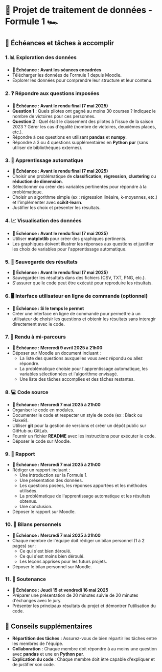 # 🏁 Projet de traitement de données - Formule 1 🏎️

## 📅 Échéances et tâches à accomplir


### 1. **📊 Exploration des données**
   - **📅 Échéance : Avant les séances encadrées**
   - Télécharger les données de Formule 1 depuis Moodle.
   - Explorer les données pour comprendre leur structure et leur contenu.


### 2. **❓ Répondre aux questions imposées**
   - **📅 Échéance : Avant le rendu final (7 mai 2025)**
   - **Question 1** : Quels pilotes ont gagné au moins 30 courses ? Indiquez le nombre de victoires pour ces personnes.
   - **Question 2** : Quel était le classement des pilotes à l'issue de la saison 2023 ? Gérer les cas d'égalité (nombre de victoires, deuxièmes places, etc.).
   - Répondre à ces questions en utilisant **pandas** et **numpy**.
   - Répondre à 3 ou 4 questions supplémentaires en **Python pur** (sans utiliser de bibliothèques externes).


### 3. **🤖 Apprentissage automatique**
   - **📅 Échéance : Avant le rendu final (7 mai 2025)**
   - Choisir une problématique de **classification**, **régression**, **clustering** ou **réduction de dimension**.
   - Sélectionner ou créer des variables pertinentes pour répondre à la problématique.
   - Choisir un algorithme simple (ex : régression linéaire, k-moyennes, etc.) et l'implémenter avec **scikit-learn**.
   - Justifier les choix et présenter les résultats.


### 4. **📈 Visualisation des données**
   - **📅 Échéance : Avant le rendu final (7 mai 2025)**
   - Utiliser **matplotlib** pour créer des graphiques pertinents.
   - Les graphiques doivent illustrer les réponses aux questions et justifier les choix de variables pour l'apprentissage automatique.


### 5. **💾 Sauvegarde des résultats**
   - **📅 Échéance : Avant le rendu final (7 mai 2025)**
   - Sauvegarder les résultats dans des fichiers (CSV, TXT, PNG, etc.).
   - S'assurer que le code peut être exécuté pour reproduire les résultats.


### 6. **🖥️ Interface utilisateur en ligne de commande (optionnel)**
   - **📅 Échéance : Si le temps le permet**
   - Créer une interface en ligne de commande pour permettre à un utilisateur de choisir les questions et obtenir les résultats sans interagir directement avec le code.


### 7. **📝 Rendu à mi-parcours**
   - **📅 Échéance : Mercredi 9 avril 2025 à 21h00**
   - Déposer sur Moodle un document incluant :
     - La liste des questions auxquelles vous avez répondu ou allez répondre.
     - La problématique choisie pour l'apprentissage automatique, les variables sélectionnées et l'algorithme envisagé.
     - Une liste des tâches accomplies et des tâches restantes.


### 8. **💻 Code source**
   - **📅 Échéance : Mercredi 7 mai 2025 à 21h00**
   - Organiser le code en modules.
   - Documenter le code et respecter un style de code (ex : Black ou Flake8).
   - Utiliser **git** pour la gestion de versions et créer un dépôt public sur GitHub ou GitLab.
   - Fournir un fichier **README** avec les instructions pour exécuter le code.
   - Déposer le code sur Moodle.


### 9. **📄 Rapport**
   - **📅 Échéance : Mercredi 7 mai 2025 à 21h00**
   - Rédiger un rapport incluant :
     - Une introduction sur la Formule 1.
     - Une présentation des données.
     - Les questions posées, les réponses apportées et les méthodes utilisées.
     - La problématique de l'apprentissage automatique et les résultats obtenus.
     - Une conclusion.
   - Déposer le rapport sur Moodle.


### 10. **📝 Bilans personnels**
   - **📅 Échéance : Mercredi 7 mai 2025 à 21h00**
   - Chaque membre de l'équipe doit rédiger un bilan personnel (1 à 2 pages) sur :
     - Ce qui s'est bien déroulé.
     - Ce qui s'est moins bien déroulé.
     - Les leçons apprises pour les futurs projets.
   - Déposer le bilan personnel sur Moodle.


### 11. **🎤 Soutenance**
   - **📅 Échéance : Jeudi 15 et vendredi 16 mai 2025**
   - Préparer une présentation de 20 minutes suivie de 20 minutes d'échanges avec le jury.
   - Présenter les principaux résultats du projet et démontrer l'utilisation du code.


## 🚀 Conseils supplémentaires
- **Répartition des tâches** : Assurez-vous de bien répartir les tâches entre les membres de l'équipe.
- **Collaboration** : Chaque membre doit répondre à au moins une question avec **pandas** et une en **Python pur**.
- **Explication du code** : Chaque membre doit être capable d'expliquer et de justifier son code.


